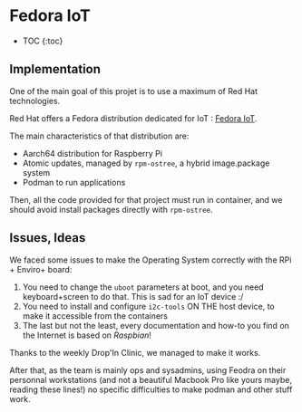 # Fedora IoT

* TOC
{:toc}

## Implementation

One of the main goal of this projet is to use a maximum of Red Hat technologies.

Red Hat offers a Fedora distribution dedicated for IoT : [Fedora IoT](https://iot.fedoraproject.org/).

The main characteristics of that distribution are:
* Aarch64 distribution for Raspberry Pi
* Atomic updates, managed by `rpm-ostree`, a hybrid image.package system
* Podman to run applications

Then, all the code provided for that project must run in container, and we should avoid install packages directly with `rpm-ostree`.

## Issues, Ideas

We faced some issues to make the Operating System correctly with the RPi + Enviro+ board:
1. You need to change the `uboot` parameters at boot, and you need keyboard+screen to do that. This is sad for an IoT device :/
1. You need to install and configure `i2c-tools` ON THE host device, to make it accessible from the containers
1. The last but not the least, every documentation and how-to you find on the Internet is based on *Raspbian*!

Thanks to the weekly Drop'In Clinic, we managed to make it works.

After that, as the team is mainly ops and sysadmins, using Feodra on their personnal workstations (and not a beautiful Macbook Pro like yours maybe, reading these lines!) no specific difficulties to make podman and other stuff work.


